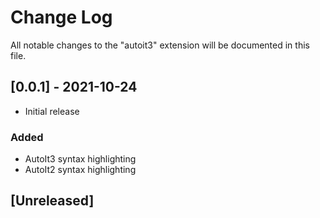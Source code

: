 # Change Log

All notable changes to the "autoit3" extension will be documented in this file.

## [0.0.1] - 2021-10-24

- Initial release

### Added
- AutoIt3 syntax highlighting
- AutoIt2 syntax highlighting

## [Unreleased]
